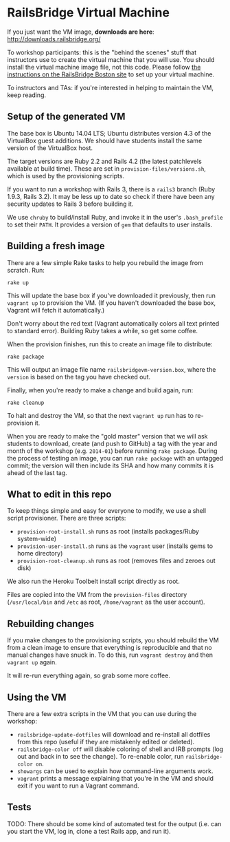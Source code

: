 # RailsBridge Virtual Machine

If you just want the VM image, **downloads are here**: http://downloads.railsbridge.org/

To workshop participants: this is the "behind the scenes" stuff that instructors use to create the virtual machine that you will use. You should install the virtual machine image file, not this code. Please follow [the instructions on the RailsBridge Boston site](http://docs.railsbridgeboston.org/installfest/) to set up your virtual machine.

To instructors and TAs: if you're interested in helping to maintain the VM, keep reading.

## Setup of the generated VM

The base box is Ubuntu 14.04 LTS; Ubuntu distributes version 4.3 of the VirtualBox guest additions. We should have students install the same version of the VirtualBox host.

The target versions are Ruby 2.2 and Rails 4.2 (the latest patchlevels available at build time). These are set in `provision-files/versions.sh`, which is used by the provisioning scripts.

If you want to run a workshop with Rails 3, there is a `rails3` branch (Ruby 1.9.3, Rails 3.2). It may be less up to date so check if there have been any security updates to Rails 3 before building it.

We use `chruby` to build/install Ruby, and invoke it in the user's `.bash_profile` to set their `PATH`. It provides a version of `gem` that defaults to user installs.

## Building a fresh image

There are a few simple Rake tasks to help you rebuild the image from scratch. Run:

    rake up

This will update the base box if you've downloaded it previously, then run `vagrant up` to provision the VM. (If you haven't downloaded the base box, Vagrant will fetch it automatically.)

Don't worry about the red text (Vagrant automatically colors all text printed to standard error). Building Ruby takes a while, so get some coffee.

When the provision finishes, run this to create an image file to distribute:

    rake package

This will output an image file name `railsbridgevm-version.box`, where the `version` is based on the tag you have checked out.

Finally, when you're ready to make a change and build again, run:

    rake cleanup

To halt and destroy the VM, so that the next `vagrant up` run has to re-provision it.

When you are ready to make the "gold master" version that we will ask students to download, create (and push to GitHub) a tag with the year and month of the workshop (e.g. `2014-01`) before running `rake package`. During the process of testing an image, you can run `rake package` with an untagged commit; the version will then include its SHA and how many commits it is ahead of the last tag.

## What to edit in this repo

To keep things simple and easy for everyone to modify, we use a shell script provisioner. There are three scripts:

* `provision-root-install.sh` runs as root (installs packages/Ruby system-wide)
* `provision-user-install.sh` runs as the `vagrant` user (installs gems to home directory)
* `provision-root-cleanup.sh` runs as root (removes files and zeroes out disk)

We also run the Heroku Toolbelt install script directly as root.

Files are copied into the VM from the `provision-files` directory (`/usr/local/bin` and `/etc` as root, `/home/vagrant` as the user account).

## Rebuilding changes

If you make changes to the provisioning scripts, you should rebuild the VM from a clean image to ensure that everything is reproducible and that no manual changes have snuck in. To do this, run `vagrant destroy` and then `vagrant up` again.

It will re-run everything again, so grab some more coffee.

## Using the VM

There are a few extra scripts in the VM that you can use during the workshop:

* `railsbridge-update-dotfiles` will download and re-install all dotfiles from this repo (useful if they are mistakenly edited or deleted).
* `railsbridge-color off` will disable coloring of shell and IRB prompts (log out and back in to see the change). To re-enable color, run `railsbridge-color on`.
* `showargs` can be used to explain how command-line arguments work.
* `vagrant` prints a message explaining that you're in the VM and should exit if you want to run a Vagrant command.

## Tests

TODO: There should be some kind of automated test for the output (i.e. can you start the VM, log in, clone a test Rails app, and run it).
